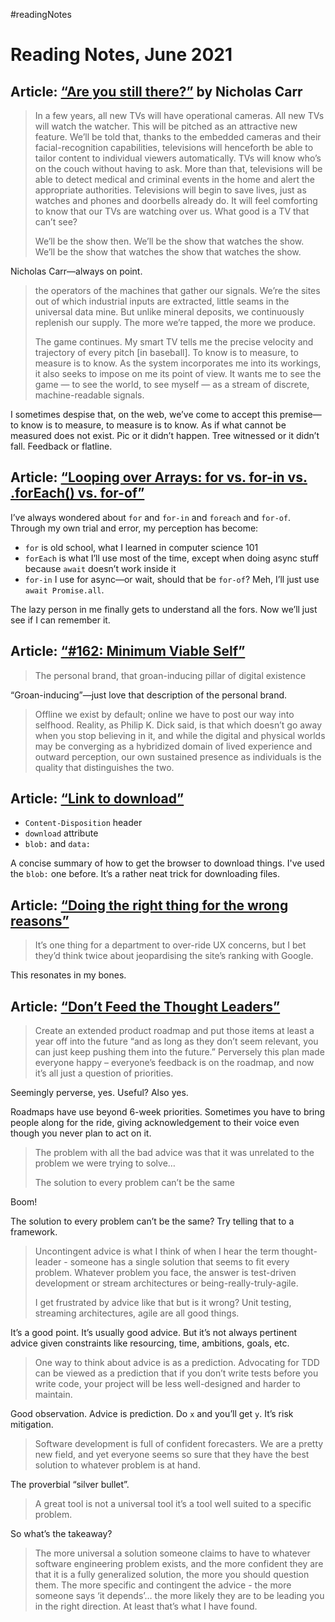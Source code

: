 #readingNotes

# Reading Notes, June 2021

## Article: [“Are you still there?”](http://www.roughtype.com/?p=8888) by Nicholas Carr

> In a few years, all new TVs will have operational cameras. All new TVs will watch the watcher. This will be pitched as an attractive new feature. We’ll be told that, thanks to the embedded cameras and their facial-recognition capabilities, televisions will henceforth be able to tailor content to individual viewers automatically. TVs will know who’s on the couch without having to ask. More than that, televisions will be able to detect medical and criminal events in the home and alert the appropriate authorities. Televisions will begin to save lives, just as watches and phones and doorbells already do. It will feel comforting to know that our TVs are watching over us. What good is a TV that can’t see?
>
> We’ll be the show then. We’ll be the show that watches the show. We’ll be the show that watches the show that watches the show. 

Nicholas Carr—always on point.

>  the operators of the machines that gather our signals. We’re the sites out of which industrial inputs are extracted, little seams in the universal data mine. But unlike mineral deposits, we continuously replenish our supply. The more we’re tapped, the more we produce.
>  
>  The game continues. My smart TV tells me the precise velocity and trajectory of every pitch [in baseball]. To know is to measure, to measure is to know. As the system incorporates me into its workings, it also seeks to impose on me its point of view. It wants me to see the game — to see the world, to see myself — as a stream of discrete, machine-readable signals.

I sometimes despise that, on the web, we’ve come to accept this premise—to know is to measure, to measure is to know. As if what cannot be measured does not exist. Pic or it didn’t happen. Tree witnessed or it didn’t fall. Feedback or flatline. 

## Article: [“Looping over Arrays: for vs. for-in vs. .forEach() vs. for-of”](https://2ality.com/2021/01/looping-over-arrays.html)

I’ve always wondered about `for` and `for-in` and `foreach` and `for-of`. Through my own trial and error, my perception has become: 

- `for` is old school, what I learned in computer science 101
- `forEach` is what I’ll use most of the time, except when doing async stuff because `await` doesn’t work inside it
- `for-in` I use for async—or wait, should that be `for-of`? Meh, I’ll just use `await Promise.all`.

The lazy person in me finally gets to understand all the fors. Now we’ll just see if I can remember it.

## Article: [“#162: Minimum Viable Self”](https://kneelingbus.substack.com/p/162-minimum-viable-self)

> The personal brand, that groan-inducing pillar of digital existence

“Groan-inducing”—just love that description of the personal brand.

> Offline we exist by default; online we have to post our way into selfhood. Reality, as Philip K. Dick said, is that which doesn’t go away when you stop believing in it, and while the digital and physical worlds may be converging as a hybridized domain of lived experience and outward perception, our own sustained presence as individuals is the quality that distinguishes the two.

## Article: [“Link to download”](https://mefody.dev/chunks/download-link/)

- `Content-Disposition` header
- `download` attribute
- `blob:` and `data:`

A concise summary of how to get the browser to download things. I've used the `blob:` one before. It’s a rather neat trick for downloading files.

## Article: [“Doing the right thing for the wrong reasons”](https://adactio.com/journal/18199)

> It’s one thing for a department to over-ride UX concerns, but I bet they’d think twice about jeopardising the site’s ranking with Google.

This resonates in my bones.

## Article: [“Don’t Feed the Thought Leaders”](https://earthly.dev/blog/thought-leaders/)

> Create an extended product roadmap and put those items at least a year off into the future “and as long as they don’t seem relevant, you can just keep pushing them into the future.” Perversely this plan made everyone happy – everyone’s feedback is on the roadmap, and now it’s all just a question of priorities.

Seemingly perverse, yes. Useful? Also yes.

Roadmaps have use beyond 6-week priorities. Sometimes you have to bring people along for the ride, giving acknowledgement to their voice even though you never plan to act on it. 

> The problem with all the bad advice was that it was unrelated to the problem we were trying to solve…
> 
> The solution to every problem can’t be the same

Boom! 

The solution to every problem can’t be the same? Try telling that to a framework. 

> Uncontingent advice is what I think of when I hear the term thought-leader - someone has a single solution that seems to fit every problem. Whatever problem you face, the answer is test-driven development or stream architectures or being-really-truly-agile.
> 
> I get frustrated by advice like that but is it wrong? Unit testing, streaming architectures, agile are all good things.

It’s a good point. It’s usually good advice. But it’s not always pertinent advice given constraints like resourcing, time, ambitions, goals, etc.

> One way to think about advice is as a prediction. Advocating for TDD can be viewed as a prediction that if you don’t write tests before you write code, your project will be less well-designed and harder to maintain.

Good observation. Advice is prediction. Do `x` and you’ll get `y`. It’s risk mitigation. 

> Software development is full of confident forecasters. We are a pretty new field, and yet everyone seems so sure that they have the best solution to whatever problem is at hand.

The proverbial “silver bullet”.

> A great tool is not a universal tool it’s a tool well suited to a specific problem.

So what’s the takeaway? 

> The more universal a solution someone claims to have to whatever software engineering problem exists, and the more confident they are that it is a fully generalized solution, the more you should question them. The more specific and contingent the advice - the more someone says ‘it depends’… the more likely they are to be leading you in the right direction. At least that’s what I have found.
